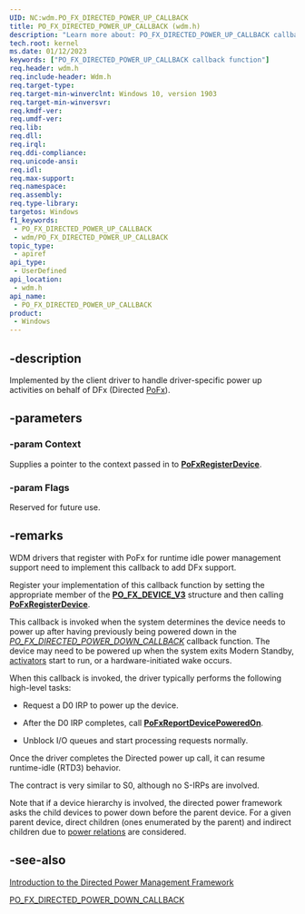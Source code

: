 ```yaml
---
UID: NC:wdm.PO_FX_DIRECTED_POWER_UP_CALLBACK
title: PO_FX_DIRECTED_POWER_UP_CALLBACK (wdm.h)
description: "Learn more about: PO_FX_DIRECTED_POWER_UP_CALLBACK callback function"
tech.root: kernel
ms.date: 01/12/2023
keywords: ["PO_FX_DIRECTED_POWER_UP_CALLBACK callback function"]
req.header: wdm.h
req.include-header: Wdm.h
req.target-type: 
req.target-min-winverclnt: Windows 10, version 1903
req.target-min-winversvr: 
req.kmdf-ver: 
req.umdf-ver: 
req.lib: 
req.dll: 
req.irql: 
req.ddi-compliance: 
req.unicode-ansi: 
req.idl: 
req.max-support: 
req.namespace: 
req.assembly: 
req.type-library: 
targetos: Windows
f1_keywords:
 - PO_FX_DIRECTED_POWER_UP_CALLBACK
 - wdm/PO_FX_DIRECTED_POWER_UP_CALLBACK
topic_type:
 - apiref
api_type:
 - UserDefined
api_location:
 - wdm.h
api_name:
 - PO_FX_DIRECTED_POWER_UP_CALLBACK
product:
 - Windows
---
```


## -description

Implemented by the client driver to handle driver-specific power up activities on behalf of DFx (Directed [PoFx](/windows-hardware/drivers/kernel/overview-of-the-power-management-framework)).

## -parameters

### -param Context

Supplies a pointer to the context passed in to [**PoFxRegisterDevice**](./nf-wdm-pofxregisterdevice.md).

### -param Flags

Reserved for future use.

## -remarks

WDM drivers that register with PoFx for runtime idle power management support need to implement this callback to add DFx support.

Register your implementation of this callback function by setting the appropriate member of the [**PO_FX_DEVICE_V3**](ns-wdm-po_fx_device_v3.md) structure and then calling [**PoFxRegisterDevice**](./nf-wdm-pofxregisterdevice.md).

This callback is invoked when the system determines the device needs to power up after having previously being powered down in the [*PO_FX_DIRECTED_POWER_DOWN_CALLBACK*](./nc-wdm-po_fx_directed_power_down_callback.md) callback function. The device may need to be powered up when the system exits Modern Standby, [activators](/windows-hardware/design/device-experiences/activators) start to run, or a hardware-initiated wake occurs.

When this callback is invoked, the driver typically performs the following high-level tasks:

- Request a D0 IRP to power up the device.

- After the D0 IRP completes, call [**PoFxReportDevicePoweredOn**](./nf-wdm-pofxreportdevicepoweredon.md).

- Unblock I/O queues and start processing requests normally.

Once the driver completes the Directed power up call, it can resume runtime-idle (RTD3) behavior.

The contract is very similar to S0, although no S-IRPs are involved.

Note that if a device hierarchy is involved, the directed power framework asks the child devices to power down before the parent device.  For a given parent device, direct children (ones enumerated by the parent) and indirect children due to [power relations](/windows-hardware/drivers/kernel/irp-mn-query-device-relations) are considered.

## -see-also

[Introduction to the Directed Power Management Framework](/windows-hardware/drivers/kernel/introduction-to-the-directed-power-management-framework)

[PO_FX_DIRECTED_POWER_DOWN_CALLBACK](nc-wdm-po_fx_directed_power_down_callback.md)
